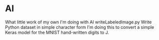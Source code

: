 # AI
What little work of my own I'm doing with AI
writeLabeledImage.py  Write Python dataset in simple character form
I'm doing this to convert a simple Keras model for the MNIST hand-written digits to J.
